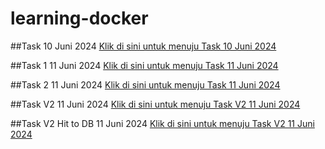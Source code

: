 # learning-docker

##Task 10 Juni 2024
[Klik di sini untuk menuju Task 10 Juni 2024](https://sunset-quotation-f50.notion.site/TASK-10-JUNI-2024-c9d9edaa2a9c4917a1da830af55e5994?pvs=4)

##Task 1 11 Juni 2024
[Klik di sini untuk menuju Task 11 Juni 2024](https://sunset-quotation-f50.notion.site/TASK-1-11-JUNI-2024-2d86ab1f03fb4b8a9d1e68067f479d76?pvs=4)

##Task 2 11 Juni 2024
[Klik di sini untuk menuju Task 11 Juni 2024](https://sunset-quotation-f50.notion.site/TASK-2-11-JUNI-2024-f4a2214a64c840879f400373aa1752e9?pvs=4)

##Task V2 11 Juni 2024
[Klik di sini untuk menuju Task V2 11 Juni 2024](https://sunset-quotation-f50.notion.site/PROJECT-DOCKER-V2-11-JUNI-2024-07d9a0df05b1442d89dd2572fca78347?pvs=4)

##Task V2 Hit to DB 11 Juni 2024
[Klik di sini untuk menuju Task V2 11 Juni 2024](https://sunset-quotation-f50.notion.site/PROJECT-DOCKER-V2-HIT-TO-DB-11-JUNI-2024-b327f56e62c247c3939ebee1f3f7171a?pvs=4)
